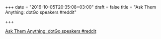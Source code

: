 +++
date = "2016-10-05T20:35:08+03:00"
draft = false
title = "Ask Them Anything: dotGo speakers  #reddit"

+++

<p><a href="https://t.co/Uv2LxoPK27">Ask Them Anything: dotGo speakers  #reddit</a></p>

